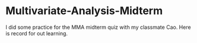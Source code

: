 # Multivariate-Analysis-Midterm
I did some practice for the MMA midterm quiz with my classmate Cao. Here is record for out learning.
